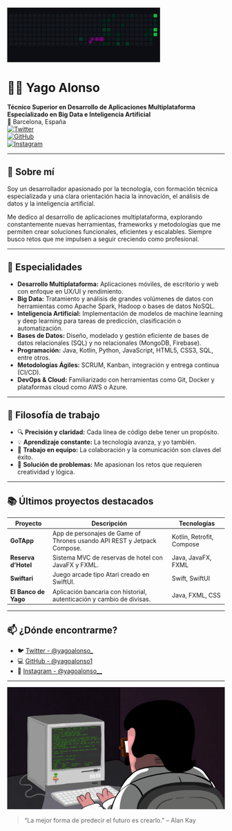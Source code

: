 ![gif snake program](https://github.com/yagoalonso1/yagoalonso1/blob/main/zZbL8WM2v.gif)

# 👨‍💻 Yago Alonso

**Técnico Superior en Desarrollo de Aplicaciones Multiplataforma**  
**Especializado en Big Data e Inteligencia Artificial**  
📍 Barcelona, España  
[![Twitter](https://img.shields.io/badge/Twitter-@yagoalonso_-1DA1F2?logo=twitter&logoColor=white)](https://twitter.com/yagoalonso_)  
[![GitHub](https://img.shields.io/badge/GitHub-@yagoalonso1-181717?logo=github&logoColor=white)](https://github.com/yagoalonso1)  
[![Instagram](https://img.shields.io/badge/Instagram-@yagoalonso__-E4405F?logo=instagram&logoColor=white)](https://instagram.com/yagoalonso__)

---

## 🧠 Sobre mí

Soy un desarrollador apasionado por la tecnología, con formación técnica especializada y una clara orientación hacia la innovación, el análisis de datos y la inteligencia artificial.

Me dedico al desarrollo de aplicaciones multiplataforma, explorando constantemente nuevas herramientas, frameworks y metodologías que me permiten crear soluciones funcionales, eficientes y escalables. Siempre busco retos que me impulsen a seguir creciendo como profesional.

---

## 💼 Especialidades

- **Desarrollo Multiplataforma:** Aplicaciones móviles, de escritorio y web con enfoque en UX/UI y rendimiento.
- **Big Data:** Tratamiento y análisis de grandes volúmenes de datos con herramientas como Apache Spark, Hadoop o bases de datos NoSQL.
- **Inteligencia Artificial:** Implementación de modelos de machine learning y deep learning para tareas de predicción, clasificación o automatización.
- **Bases de Datos:** Diseño, modelado y gestión eficiente de bases de datos relacionales (SQL) y no relacionales (MongoDB, Firebase).
- **Programación:** Java, Kotlin, Python, JavaScript, HTML5, CSS3, SQL, entre otros.
- **Metodologías Ágiles:** SCRUM, Kanban, integración y entrega continua (CI/CD).
- **DevOps & Cloud:** Familiarizado con herramientas como Git, Docker y plataformas cloud como AWS o Azure.

---

## 🚀 Filosofía de trabajo

- 🔍 **Precisión y claridad:** Cada línea de código debe tener un propósito.
- 💡 **Aprendizaje constante:** La tecnología avanza, y yo también.
- 🤝 **Trabajo en equipo:** La colaboración y la comunicación son claves del éxito.
- 🧩 **Solución de problemas:** Me apasionan los retos que requieren creatividad y lógica.

---

## 📚 Últimos proyectos destacados

| Proyecto | Descripción | Tecnologías |
|---------|-------------|-------------|
| **GoTApp** | App de personajes de Game of Thrones usando API REST y Jetpack Compose. | Kotlin, Retrofit, Compose |
| **Reserva d'Hotel** | Sistema MVC de reservas de hotel con JavaFX y FXML. | Java, JavaFX, FXML |
| **Swiftari** | Juego arcade tipo Atari creado en SwiftUI. | Swift, SwiftUI |
| **El Banco de Yago** | Aplicación bancaria con historial, autenticación y cambio de divisas. | Java, FXML, CSS |

---

## 📫 ¿Dónde encontrarme?

- 🐦 [Twitter - @yagoalonso_](https://twitter.com/yagoalonso_)
- 💻 [GitHub - @yagoalonso1](https://github.com/yagoalonso1)
- 📸 [Instagram - @yagoalonso__](https://instagram.com/yagoalonso__)

---

![gif programando](https://github.com/yagoalonso1/yagoalonso1/blob/main/programming.gif)

> “La mejor forma de predecir el futuro es crearlo.” – Alan Kay
